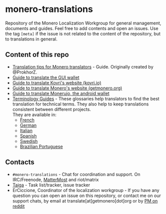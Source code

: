 # monero-translations

Repository of the Monero Localization Workgroup for general management, documents and guides. Feel free to add contents and open an issues. Use the tag `[meta]` if the issue is not related to the content of the repository, but to translations in general.

## Content of this repo

+ [Translation tips for Monero translators](https://github.com/monero-ecosystem/monero-translations/blob/master/translation-tips.md) - Guide. Originally created by @ProkhorZ.
+ [Guide to translate the GUI wallet](https://github.com/monero-ecosystem/monero-translations/blob/master/translate-GUI.md)
+ [Guide to translate Kovri's website (kovri.io)](https://github.com/monero-ecosystem/monero-translations/blob/master/translate-kovri-website.md)
+ [Guide to translate Monero's website (getmonero.org)](https://github.com/monero-ecosystem/monero-translations/blob/master/translate-monero-website.md)
+ [Guide to translate Monerujo, the android wallet](https://github.com/monero-ecosystem/monero-translations/blob/master/translate-monerujo.md)
+ [Terminology Guides](https://github.com/monero-ecosystem/monero-translations/tree/master/terminology-guides) - These glossaries help translators to find the best translation for technical terms. They also help to keep translations consistent between different projects.    
They are available in:
  - [French](https://github.com/monero-ecosystem/monero-translations/blob/master/french-terminology.md)
  - [German](https://github.com/monero-ecosystem/monero-translations/blob/master/german-terminology.md)
  - [Italian](https://github.com/monero-ecosystem/monero-translations/blob/master/italian-terminology.md)
  - [Spanish](https://github.com/monero-ecosystem/monero-translations/blob/master/spanish-terminology.md)
  - [Swedish](https://github.com/monero-ecosystem/monero-translations/blob/master/swedish-terminology.md)
  - [Brazilian Portuguese](https://github.com/monero-ecosystem/monero-translations/blob/master/portuguese-br-terminology.md)

## Contacts

+ `#monero-translations` - Chat for coordination and support. On IRC/Freenode, [MatterMost](https://mattermost.getmonero.org/monero/channels/monero-translations) and riot/matrix
+ [Taiga](https://taiga.getmonero.org/project/erciccione-monero-localization/) - Task list/tracker, issue tracker
+ ErCiccione, Coordinator of the localization workgroup - If you have any question you can open an issue on this repository, or contact me on our support chats, by email at translate[at]getmonero[dot]org or by [PM on reddit](https://www.reddit.com/message/compose/?to=erciccione)
